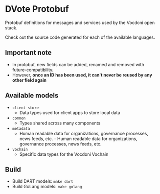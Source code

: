 # DVote Protobuf

Protobuf definitions for messages and services used by the Vocdoni open stack.

Check out the source code generated for each of the available languages.

## Important note

- In protobuf, new fields can be added, renamed and removed with future-compatibility.
- However, **once an ID has been used, it can't never be reused by any other field again**

## Available models

- `client-store`
  - Data types used for client apps to store local data
- `common`
  - Types shared across many components
- `metadata`
  - Human readable data for organizations, governance processes, news feeds, etc.  - Human readable data for organizations, governance processes, news feeds, etc.
- `vochain`
  - Specific data types for the Vocdoni Vochain

## Build

+ Build DART models: `make dart`
+ Build GoLang models: `make golang`
